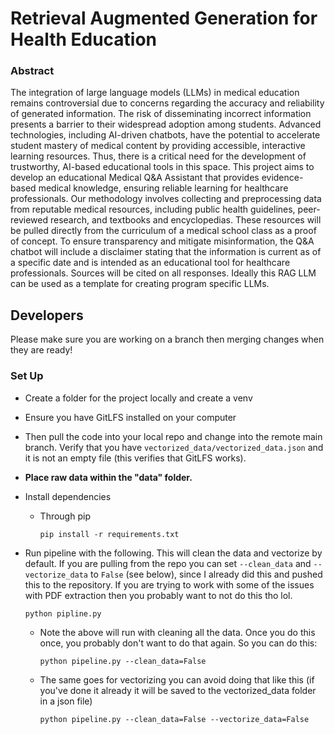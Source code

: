 # Retrieval Augmented Generation for Health Education

### Abstract

The integration of large language models (LLMs) in medical education remains controversial due to concerns regarding the accuracy and reliability of generated information. The risk of disseminating incorrect information presents a barrier to their widespread adoption among students. Advanced technologies, including AI-driven chatbots, have the potential to accelerate student mastery of medical content by providing accessible, interactive learning resources. Thus, there is a critical need for the development of trustworthy, AI-based educational tools in this space. This project aims to develop an educational Medical Q&A Assistant that provides evidence-based medical knowledge, ensuring reliable learning for healthcare professionals. Our methodology involves collecting and preprocessing data from reputable medical resources, including public health guidelines, peer-reviewed research, and textbooks and encyclopedias. These resources will be pulled directly from the curriculum of a medical school class as a proof of concept. To ensure transparency and mitigate misinformation, the Q&A chatbot will include a disclaimer stating that the information is current as of a specific date and is intended as an educational tool for healthcare professionals. Sources will be cited on all responses. Ideally this RAG LLM can be used as a template for creating program specific LLMs.

## Developers

Please make sure you are working on a branch then merging changes when they are ready!

### Set Up

- Create a folder for the project locally and create a venv

- Ensure you have GitLFS installed on your computer

- Then pull the code into your local repo and change into the remote main branch. Verify that you have `vectorized_data/vectorized_data.json` and it is not an empty file (this verifies that GitLFS works).

- **Place raw data within the "data" folder.**

- Install dependencies

  - Through pip
    ```
    pip install -r requirements.txt
    ```

- Run pipeline with the following. This will clean the data and vectorize by default. If you are pulling from the repo you can set `--clean_data` and `--vectorize_data` to `False` (see below), since I already did this and pushed this to the repository. If you are trying to work with some of the issues with PDF extraction then you probably want to not do this tho lol.

  ```
  python pipline.py
  ```

  - Note the above will run with cleaning all the data. Once you do this once, you probably don't want to do that again. So you can do this:

    ```
    python pipeline.py --clean_data=False
    ```

  - The same goes for vectorizing you can avoid doing that like this (if you've done it already it will be saved to the vectorized_data folder in a json file)

    ```
    python pipeline.py --clean_data=False --vectorize_data=False
    ```
